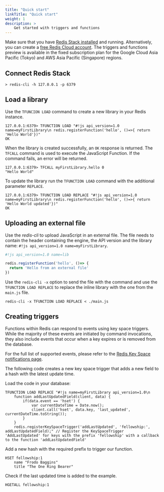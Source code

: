```yaml
---
title: "Quick start"
linkTitle: "Quick start"
weight: 1
description: >
    Get started with triggers and functions
---
```


Make sure that you have [Redis Stack installed](/docs/getting-started/install-stack/) and running. Alternatively, you can create a [free Redis Cloud account](https://redis.com/try-free/). The triggers and functions preview is available in the fixed subscription plan for the Google Cloud Asia Pacific (Tokyo) and AWS Asia Pacific (Singapore) regions.

## Connect Redis Stack

```Shell
> redis-cli -h 127.0.0.1 -p 6379
```

## Load a library

Use the `TFUNCION LOAD` command to create a new library in your Redis instance.

```Shell
127.0.0.1:6379> TFUNCTION LOAD "#!js api_version=1.0 name=myFirstLibrary\n redis.registerFunction('hello', ()=>{ return 'Hello World'})"
OK
```

When the library is created successfully, an `OK` response is returned.
The `TFCALL` command is used to execute the JavaScript Function. If the command fails, an error will be returned.

```Shell
127.0.0.1:6379> TFCALL myFirstLibrary.hello 0
"Hello World"
```

To update the library run the `TFUNCTION LOAD` command with the additional parameter `REPLACE`.

```Shell
127.0.0.1:6379> TFUNCTION LOAD REPLACE "#!js api_version=1.0 name=myFirstLibrary\n redis.registerFunction('hello', ()=>{ return 'Hello World updated'})"
OK
```

## Uploading an external file

Use the *redis-cli* to upload JavaScript in an external file. The file needs to contain the header containing the engine, the API version and the library name: `#!js api_version=1.0 name=myFirstLibrary`.

```JavaScript
#!js api_version=1.0 name=lib

redis.registerFunction('hello', ()=> {
  return 'Hello from an external file'
})
```

Use the `redis-cli -x` option to send the file with the command and use the `TFUNCTION LOAD REPLACE` to replace the inline library with the one from the `main.js` file.

```Shell
redis-cli -x TFUNCTION LOAD REPLACE < ./main.js
```

## Creating triggers

Functions within Redis can respond to events using key space triggers. While the majority of these events are initiated by command invocations, they also include events that occur when a key expires or is removed from the database.

For the full list of supported events, please refer to the [Redis Key Space notifications page](https://redis.io/docs/manual/keyspace-notifications/#events-generated-by-different-commands/?utm_source=redis\&utm_medium=app\&utm_campaign=redisinsight_triggers_and_functions_guide).

The following code creates a new key space trigger that adds a new field to a hash with the latest update time. 

Load the code in your database:

```redis Load keyspace example
TFUNCTION LOAD REPLACE "#!js name=myFirstLibrary api_version=1.0\n 
    function addLastUpdatedField(client, data) {
        if(data.event == 'hset') {
            var currentDateTime = Date.now();
            client.call('hset', data.key, 'last_updated', currentDateTime.toString());
        }
    } 
    redis.registerKeySpaceTrigger('addLastUpdated', 'fellowship:', addLastUpdatedField);" // Register the KeySpaceTrigger 'AddLastUpdated' for keys with the prefix 'fellowship' with a callback to the function 'addLastUpdatedField'
```

Add a new hash with the required prefix to trigger our function.

```redis Set an example
HSET fellowship:1 
    name "Frodo Baggins" 
    title "The One Ring Bearer"
```

Check if the last updated time is added to the example.

```redis View result
HGETALL fellowship:1
```
